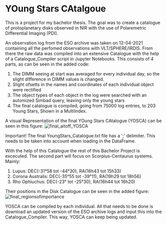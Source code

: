 # YOung Stars CAtalgoue
This is a project for my bachelor thesis. The goal was to create a catalogue of protoplanetary disks observed in NIR with the use of Polaremetric Differential Imaging (PDI). 

An observation log from the ESO archive was taken on 12-04-2021 containing all the perfomed observations with VLT/SPHERE/IRDIS. From there the raw data was compiled into an extensive Catalogue with the help of a Catalogue_Compiler script in Jupyter Notebooks. This consists of 4 parts, as can be seen in the added code:

1. The DIMM seeing at start was averaged for every individual day, so the slight difference in DIMM values is changed.
2. Slight ofsetts in the names and coordinates of each individual object were rectified
3. The object types of each object in the log were searched with an automized Simbad query, leaving only the young stars
4. The final catalogue is compiled, going from 75000 log entries, to 203 Young Stars, Shown in a MultiIndex.

A visual Representation of the final YOung Stars CAtalogue (YOSCA) can be seen in this figure:
![final_aitoff_YOSCA](https://user-images.githubusercontent.com/77166586/130666709-1e0878d9-a444-47d1-85cd-01329bdd2fb1.png)

Important!
The final YoungStars_Catalogue.txt file has a ';' delimiter. This needs to be taken into account when loading in the DataFrame.

With the help of this Catalogue the rest of this Bachelor Project is excecuted. The second part will focus on Scorpius-Centaurus systems. Mainly:
1. Lupus: DEC(-31°58 tot -44°30), RA(16h43 tot 15h33)
2. Corona Australis: DEC(-35°55 tot -39°11), RA(19h29 tot 18h56)
3. Rho Ophiuchus: DEC(-23° tot -25°30), RA(16h44 tot 16h20)

Their positions in the Disk Catalogue can be seen in the added figure:
![final_regionsofimportance](https://user-images.githubusercontent.com/77166586/130666769-e09eb9f3-f4e7-4e62-ad39-752cce7aee67.png)

YOSCA can be compiled by each individual. All that needs to be done is download an updated version of the ESO archive logs and input this into the Catalogue_Compiler. This way, YOSCA can keep being updated.
